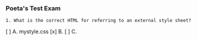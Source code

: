 ### Poeta's Test Exam

`1. What is the correct HTML for referring to an external style sheet?`

[ ] A. <stylesheet>mystyle.css</stylesheet>
[x] B. <link rel="stylesheet" type="text/css" href="mystyle.css">
[ ] C. <style src="mystyle.css">

`2. What is the correct JavaScript syntax for opening a new window called "w2" ?`

[x] A. w2 = window.open("http://www.w3schools.com");
[ ] B. w2 = window.new("http://www.w3schools.com");

`3. How can you detect the client's browser name?`

[x] A. navigator.appName
[ ] B. browser.name
[ ] C. client.navName

`4. The HTML <canvas> element is used to:`

[x] A. draw graphics
[ ] B. create draggable elements
[ ] C. manipulate data in MySQL
[ ] D. display database records

`5. What is the difference between == and === ?`

[ ] A. == is the strict equality operator and === is the abstract equality operator
[ ] B. The === operator will compare for equality after doing any necessary type conversions
[ ] C. Both a and b are correct
[x] D. Both a and b are incorrect

`6. What is the result of the below code?`

```javascript
function Person(name) {
  this.name = name;
}
var person = Person("Your Name");
console.log(person.name);
```

[ ] A. undefined
[ ] B. Person { name: "Your Name" }
[ ] C. "Your Name"
[x] D. Uncaught TypeError: Cannot read property 'name' of undefined

`7. What are the cons of using Promise instead of callbacks?`
[ ] A. Avoid callback hell which can be unreadable
[x] B. Slightly more complex code (debatable)
[ ] C. Makes it easy to write sequential asynchronous code that is readable with .then()
[ ] D. Makes it easy to write parallel asynchronous code with Promise.all()

`8. What is the result of the below code? Sequence is:`

```javascript
function fn() {
  console.log(this);
}
var obj = {
  value: 5,
};
var boundFn = fn.bind(obj);
boundFn();
fn.call(obj);
fn.apply(obj);
```

[ ] A. undefined, { value: 5 }, { value: 5 }
[ ] B. undefined, { value: 5 }, undefined
[ ] C. undefined, undefined, { value: 5 }
[x] D. { value: 5 }, { value: 5 }, { value: 5 }

`9. What is the design pattern in JavaScript using in the below code?`

```javascript
var Tesla = function (model) {
  var version, autodrive;
  version = model;
  gofast = function () {
    return `${model} going maximum plaid speed`;
  };
  autodrive = function () {
    return "Engaging autodrive.";
  };
  return {
    gofast: gofast,
    autodrive: autodrive,
  };
};
var roadster = new Tesla("Roadster");
roadster.gofast();
roadster.autodrive();
```

[ ] A. The Module Pattern
[ ] B. The Revealing Module Pattern
[ ] C. The Singleton Pattern
[x] D. The Prototype Pattern

#### SECTION

```
There is a positive integer n. Please find four numbers a, b, c, d (they can be the same number),
let:
 a2 + b2 + c2 + d2 = n and a >= b >= c >= d > 0
The result should be an array [a, b, c, d]; Perhaps there are a lot of valid results, please choose
the one which has largest a or largest b (if the value of a is the same) or largest c (if the value of
a, b are the same).
Some examples:
findNumbers(16) === [2, 2, 2, 2]
findNumbers(110) === [9, 4, 3, 2]
findNumbers(211) === [13, 5, 4, 1]
findNumbers(99) === [9, 4, 1, 1]
```

```javascript Result
function findNumbers (n) {
  let round = Math.floor(Math.sqrt(n));
  for (let i = round; i > 0; i--) {
    for (let j = i; j > 0; j--){
      for (let k = j; k > 0; k--){
        for (let l = k; l > 0; l--){
          if (i*i + j*j + k*k + l*l === n && (i >= j && j >= k && k >= l)) {
            return [i, j, k, l];
          }
        }
      }
    }
  }
}

console.log(findNumbers(16)); => [2, 2, 2, 2]
console.log(findNumbers(110)); => [9, 4, 3, 2]
console.log(findNumbers(211)); => [13, 5, 4, 1]
console.log(findNumbers(99)); => [9, 4, 1, 1]
```
